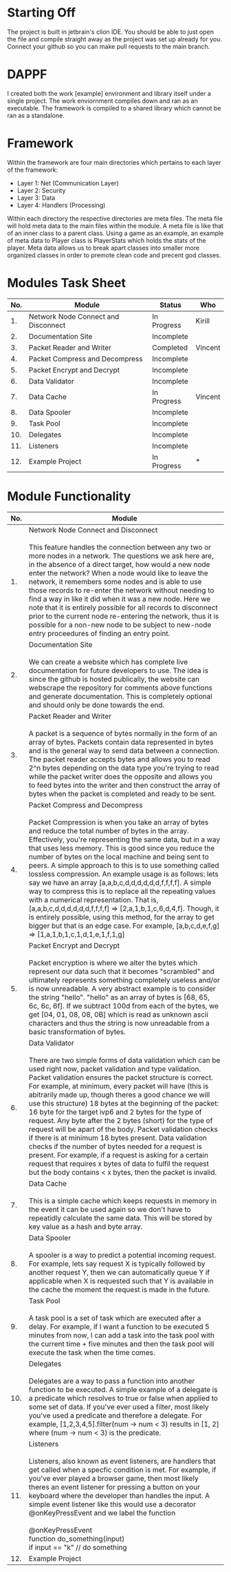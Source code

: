 # Starting Off
The project is built in jetbrain's clion IDE. You should be able to just open the file and compile straight away as the project was set up already for you. Connect your github so you can make pull requests to the main branch.

# DAPPF
I created both the work [example] environment and library itself under a single project. The work enviornment compiles down and ran as an executable. The framework is compiled to a shared library which cannot be ran as a standalone. 

# Framework
Within the framework are four main directories which pertains to each layer of the framework:
 - Layer 1: Net (Communication Layer)
 - Layer 2: Security
 - Layer 3: Data
 - Layer 4: Handlers (Processing)

Within each directory the respective directories are meta files. The meta file will hold meta data to the main files within the module. A meta file is like that of an inner class to a parent class. Using a game as an example, an example of meta data to Player class is PlayerStats which holds the stats of the player. Meta data allows us to break apart classes into smaller more organized classes in order to premote clean code and precent god classes.

# Modules Task Sheet

| No.  | Module                                      | Status        | Who     |
| ---- | ------------------------------------------- | ------------- | ------- |
| 1.   | Network Node Connect and Disconnect         | In Progress   | Kirill |
| 2.   | Documentation Site                          | Incomplete    |  |
| 3.   | Packet Reader and Writer                    | Completed     | Vincent |
| 4.   | Packet Compress and Decompress              | Incomplete    |  |
| 5.   | Packet Encrypt and Decrypt                  | Incomplete    |  |
| 6.   | Data Validator                              | Incomplete    |  |
| 7.   | Data Cache                                  | In Progress   | Vincent |
| 8.   | Data Spooler                                | Incomplete    |  |
| 9.   | Task Pool                                   | Incomplete    |  |
| 10.  | Delegates                                   | Incomplete    |  |
| 11.  | Listeners                                   | Incomplete    |  |
| 12.  | Example Project                             | In Progress   | * |


# Module Functionality

| No.  | Module                                                           |
| ---- | ---------------------------------------------------------------- |
| 1.   |  Network Node Connect and Disconnect <br /><br />This feature handles the connection between any two or more nodes in a network. The questions we ask here are, in the absence of a direct target, how would a new node enter the network? When a node would like to leave the network, it remembers some nodes and is able to use those records to re-enter the network without needing to find a way in like it did when it was a new node. Here we note that it is entirely possible for all records to disconnect prior to the current node re-entering the network, thus it is possible for a non-new node to be subject to new-node entry proceedures of finding an entry point.|
| 2.   |  Documentation Site <br /><br /> We can create a website which has complete live documentation for future developers to use. The idea is since the github is hosted publically, the website can webscrape the repository for comments above functions and generate documentation. This is completely optional and should only be done towards the end.|
| 3.   |  Packet Reader and Writer <br /><br />A packet is a sequence of bytes normally in the form of an array of bytes. Packets contain data represented in bytes and is the general way to send data between a connection. The packet reader accepts bytes and allows you to read 2^n bytes depending on the data type you're trying to read while the packet writer does the opposite and allows you to feed bytes into the writer and then construct the array of bytes when the packet is completed and ready to be sent. |
| 4.   |  Packet Compress and Decompress  <br /><br />Packet Compression is when you take an array of bytes and reduce the total number of bytes in the array. Effectively, you're representing the same data, but in a way that uses less memory. This is good since you reduce the number of bytes on the local machine and being sent to peers. A simple approach to this is to use something called lossless compression. An example usage is as follows: lets say we have an array [a,a,b,c,d,d,d,d,d,d,f,f,f,f]. A simple way to compress this is to replace all the repeating values with a numerical representation. That is,  [a,a,b,c,d,d,d,d,d,d,f,f,f,f] => [2,a,1,b,1,c,6,d,4,f]. Though, it is entirely possible, using this method, for the array to get bigger but that is an edge case. For example, [a,b,c,d,e,f,g] => [1,a,1,b,1,c,1,d,1,e,1,f,1,g]|
| 5.   |  Packet Encrypt and Decrypt<br /><br />Packet encryption is where we alter the bytes which represent our data such that it becomes "scrambled" and ultimately represents something completely useless and/or is now unreadable. A very abstract example is to consider the string "hello". "hello" as an array of bytes is [68, 65, 6c, 6c, 6f]. If we subtract 100d from each of the bytes, we get [04, 01, 08, 08, 0B] which is read as unknown ascii characters and thus the string is now unreadable from a basic transformation of bytes.|
| 6.   |  Data Validator<br /><br />There are two simple forms of data validation which can be used right now, packet validation and type validation. Packet validation ensures the packet structure is correct. For example, at minimum, every packet will have (this is abitrarily made up, though theres a good chance we will use this structure) 18 bytes at the beginning of the packet: 16 byte for the target ivp6 and 2 bytes for the type of request. Any byte after the 2 bytes (short) for the type of request will be apart of the body. Packet validation checks if there is at minimum 18 bytes present. Data validation checks if the number of bytes needed for a request is present. For example, if a request is asking for a certain request that requires x bytes of data to fulfil the request but the body contains < x bytes, then the packet is invalid. |
| 7.   | Data Cache<br /><br />This is a simple cache which keeps requests in memory in the event it can be used again so we don't have to repeatidly calculate the same data. This will be stored by key value as a hash and byte array. |
| 8.   | Data Spooler<br /><br />A spooler is a way to predict a potential incoming request. For example, lets say request X is typically followed by another request Y, then we can automatically queue Y if applicable when X is requested such that Y is available in the cache the moment the request is made in the future.|
| 9.   | Task Pool<br /><br />A task pool is a set of task which are executed after a delay. For example, if I want a function to be executed 5 minutes from now, I can add a task into the task pool with the current time + five minutes and then the task pool will execute the task when the time comes. |
| 10.  | Delegates <br /><br />Delegates are a way to pass a function into another function to be executed. A simple example of a delegate is a predicate which resolves to true or false when applied to some set of data. If you've ever used a filter, most likely you've used a predicate and therefore a delegate. For example, [1,2,3,4,5].filter(num -> num < 3) results in [1, 2] where (num -> num < 3) is the predicate.  |
| 11.  | Listeners <br /><br />Listeners, also known as event listeners, are handlers that get called when a specfic condition is met. For example, if you've ever played a browser game, then most likely theres an event listener for pressing a button on your keyboard where the developer than handles the input. A simple event listener like this would use a decorator @onKeyPressEvent and we label the function <br /><br />@onKeyPressEvent<br />function do_something(input)<br />    if input == "k" // do something |
| 12.  | Example Project|
